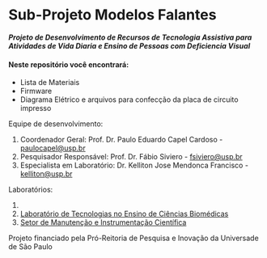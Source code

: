 # Sub-Projeto Modelos Falantes
**_Projeto de Desenvolvimento de Recursos de Tecnologia Assistiva para Atividades de Vida Diaria e Ensino de Pessoas com Deficiencia Visual_**

#### Neste repositório você encontrará:

* Lista de Materiais
* Firmware
* Diagrama Elétrico e arquivos para confecção da placa de circuito impresso


Equipe de desenvolvimento:

  1. Coordenador Geral: Prof. Dr. Paulo Eduardo Capel Cardoso - paulocapel@usp.br
  2. Pesquisador Responsável: Prof. Dr. Fábio Siviero - fsiviero@usp.br
  3. Especialista em Laboratório: Dr. Kelliton Jose Mendonca Francisco - kelliton@usp.br

Laboratórios:

1. 
2. [Laboratório de Tecnologias no Ensino de Ciências Biomédicas](www.atin.icb.usp.br)
3. [Setor de Manutenção e Instrumentação Científica](www.sites.usp.br/mic)

Projeto financiado pela Pró-Reitoria de Pesquisa e Inovação da Universade de São Paulo


